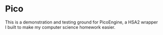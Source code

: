 # Pico
This is a demonstration and testing ground for PicoEngine, a HSA2 wrapper I built to make my computer science homework easier.